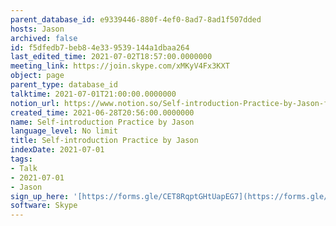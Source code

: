 ```yaml
---
parent_database_id: e9339446-880f-4ef0-8ad7-8ad1f507dded
hosts: Jason
archived: false
id: f5dfedb7-beb8-4e33-9539-144a1dbaa264
last_edited_time: 2021-07-02T18:57:00.0000000
meeting_link: https://join.skype.com/xMKyV4Fx3KXT
object: page
parent_type: database_id
talktime: 2021-07-01T21:00:00.0000000
notion_url: https://www.notion.so/Self-introduction-Practice-by-Jason-f5dfedb7beb84e339539144a1dbaa264
created_time: 2021-06-28T20:56:00.0000000
name: Self-introduction Practice by Jason
language_level: No limit
title: Self-introduction Practice by Jason
indexDate: 2021-07-01
tags:
- Talk
- 2021-07-01
- Jason
sign_up_here: '[https://forms.gle/CET8RqptGHtUapEG7](https://forms.gle/CET8RqptGHtUapEG7)'
software: Skype
---
```








